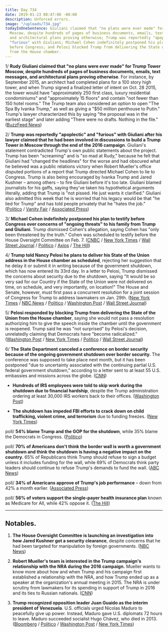 ```yaml
---
title: Day 734
date: 2019-01-23 08:47:00 -08:00
description: Unforced errors.
image: "/uploads/734.jpg"
todayInOneSentence: Giuliani claimed that "no plans were ever made" for Trump Tower
  Moscow, despite hundreds of pages of business documents, emails, text messages,
  and architectural plans proving otherwise; Trump was reportedly "apoplectic" and
  "furious" with Giuliani; Michael Cohen indefinitely postponed his plan to testify
  before Congress; and Pelosi blocked Trump from delivering the State of the Union
  from the House chamber.
---
```


1/ **Rudy Giuliani claimed that "no plans were ever made" for Trump Tower Moscow, despite hundreds of pages of business documents, emails, text messages, and architectural plans proving otherwise**. For instance, by September 2015, an architect had completed plans for a 100 story high tower, and when Trump signed a finalized letter of intent on Oct. 28 2015, the tower would have "approximately 250 first class, luxury residential condominiums" and "approximately 15 floors" and contain "not fewer than 150 hotel rooms." The Trump team also considered an option to open "The Spa By Ivanka Trump," as well as giving a "$50 million penthouse to Putin." Trump's lawyer characterized this by saying "the proposal was in the earliest stage" and later adding "There were no drafts. Nothing in the file." ([BuzzFeed News](https://www.buzzfeednews.com/article/azeenghorayshi/here-are-the-trump-moscow-plans))

2/ **Trump was reportedly "apoplectic" and "furious" with Giuliani after his lawyer claimed that he had been involved in discussions to build a Trump Tower in Moscow through the end of the 2016 campaign**. Giuliani's statement contradicted Trump's own public statements about the project. Trump has been "screaming" and is "so mad at Rudy," because he felt that Giuliani had "changed the headlines" for the worse and had obscured what he believed was a public relations victory when Robert Mueller's office disputed portions of a report that Trump directed Michael Cohen to lie to Congress. Trump is also being encouraged by Ivanka Trump and Jared Kushner – among others – to fire Giuliani before it's too late. Giuliani blamed journalists for his gaffs, saying they've taken his hypothetical arguments literally, adding that Trump is "not pissed. He just wants it clarified." Giuliani also admitted this week that he is worried that his legacy would be that "he lied for Trump" and has told people privately that he "hates the job." ([Politico](https://www.politico.com/story/2019/01/22/trump-rudy-giuliani-relationship-1120008) / [Vanity Fair](https://www.vanityfair.com/news/2019/01/giulianis-fate-is-uncertain-after-interviews) / [Associated Press](https://apnews.com/1b3a0037c65941509653ca2a20cd366d))

3/ **Michael Cohen indefinitely postponed his plan to testify before Congress over concerns of "ongoing threats" to his family from Trump and Giuliani**. Trump dismissed Cohen's allegation, saying Cohen has "only been threatened by the truth." Cohen was scheduled to testify before the House Oversight Committee on Feb. 7. ([CNBC](https://www.cnbc.com/2019/01/23/michael-cohen-postpones-plan-to-testify-at-congress-.html) / [New York Times](https://www.nytimes.com/2019/01/23/us/politics/michael-cohen-testimony-postponed-congress.html) / [Wall Street Journal](https://www.wsj.com/articles/michael-cohen-postpones-house-testimony-citing-trump-tweets-about-his-family-11548269247) / [Politico](https://www.politico.com/story/2019/01/23/former-trump-lawyer-michael-cohen-delays-house-testimony-1121391) / [Axios](https://www.axios.com/michael-cohen-postpones-house-oversight-testimony-781c61ee-57ee-4129-8fd8-80bb61eb39cb.html) / [The Hill](https://thehill.com/homenews/administration/426654-trump-cohen-postponed-testimony-because-hes-been-threatened-by-the))

4/ **Trump told Nancy Pelosi he plans to deliver his State of the Union address in the House chamber as scheduled**, rejecting her suggestion that he delay it or submit it in writing because of the government shutdown, which has now entered its 33rd day. In a letter to Pelosi, Trump dismissed the concerns about security due to the shutdown, saying "It would be so very sad for our Country if the State of the Union were not delivered on time, on schedule, and very importantly, on location!" The House and Senate, however, must first pass a concurrent resolution for a joint session of Congress for Trump to address lawmakers on Jan. 29th. ([New York Times](https://www.nytimes.com/2019/01/23/us/politics/trump-state-of-union-pelosi-letter.html) / [NBC News](https://www.nbcnews.com/politics/white-house/trump-tells-pelosi-he-ll-be-coming-deliver-state-union-n961781) / [Politico](https://www.politico.com/story/2019/01/23/trump-said-he-still-plans-to-deliver-state-of-the-union-address-on-jan-29-1121068) / [Washington Post](https://www.washingtonpost.com/news/politics/wp/2019/01/23/trump-tells-pelosi-he-will-deliver-state-of-the-union-before-congress-next-week-despite-her-request-for-a-delay-during-shutdown/?) / [Wall Street Journal](https://www.wsj.com/articles/trump-says-he-plans-to-deliver-state-of-the-union-address-next-week-in-house-chamber-11548264666))

5/ **Pelosi responded by blocking Trump from delivering the State of the Union from the House chamber**, saying she would not pass a resolution authorizing him to give the speech inside the chamber until the government is reopened. Trump said he was "not surprised" by Pelosi's decision, unrelatedly claiming that Democrats have "become radicalized." ([Washington Post](https://www.washingtonpost.com/politics/trump-says-hell-deliver-state-of-the-union-at-the-capitol-despite-pelosis-request-to-postpone/2019/01/23/d171dfae-1f33-11e9-8e21-59a09ff1e2a1_story.html) / [New York Times](https://www.nytimes.com/2019/01/23/us/politics/trump-state-of-union-pelosi-letter.html) / [Politico](https://www.politico.com/story/2019/01/23/trump-said-he-still-plans-to-deliver-state-of-the-union-address-on-jan-29-1121068) / [Wall Street Journal](https://www.wsj.com/articles/trump-says-he-plans-to-deliver-state-of-the-union-address-next-week-in-house-chamber-11548264666))

6/ **The State Department canceled a conference on border security because of the ongoing government shutdown over border security.** The conference was supposed to take place next month, but it has been postponed "due to uncertainty associated with the continuing partial U.S. federal government shutdown," according to a letter sent to at least 55 U.S. embassies and missions across the globe. ([CNN](https://www.cnn.com/2019/01/22/politics/state-dept-border-security-conference-postponed/index.html))

* **Hundreds of IRS employees were told to skip work during the shutdown due to financial hardship**, despite the Trump administration ordering at least 30,000 IRS workers back to their offices. ([Washington Post](https://www.washingtonpost.com/business/economy/hundreds-of-irs-employees-are-skipping-work-that-could-delay-tax-refunds/2019/01/22/1885e74e-1e7d-11e9-8e21-59a09ff1e2a1_story.html))

* **The shutdown has impeded FBI efforts to crack down on child trafficking, violent crime, and terrorism** due to funding freezes. ([New York Times](https://www.nytimes.com/2019/01/22/us/politics/fbi-shutdown-law-enforcement.html))

poll/ **54% blame Trump and the GOP for the shutdown**, while 35% blame the Democrats in Congress. ([Politico](https://www.politico.com/story/2019/01/23/trump-government-shutdown-approval-rating-1119877))

poll/ **70% of Americans don't think the border wall is worth a government shutdown and think the shutdown is having a negative impact on the country.** 65% of Republicans think Trump should refuse to sign a budget unless it includes funding for the wall, while 69% of Democrats think party leaders should continue to refuse Trump's demands to fund the wall. ([ABC News](https://www.cbsnews.com/news/pelosi-has-edge-over-trump-on-budget-negotiations-says-cbs-news-poll/))

poll/ **34% of Americans approve of Trump's job performance** – down from 42% a month earlier. ([Associated Press](https://apnews.com/dad8086738a64b4ba78c0404d5d04e79))

poll/ **56% of voters support the single-payer health insurance plan** known as Medicare for All, while 42% oppose it. ([The Hill](https://thehill.com/policy/healthcare/426418-poll-56-percent-of-public-supports-medicare-for-all))

---

## Notables.

1. **The House Oversight Committee is launching an investigation into how Jared Kushner got a security clearance**, despite concerns that he had been targeted for manipulation by foreign governments. ([NBC News](https://www.nbcnews.com/politics/white-house/house-democrats-probe-how-jared-kushner-got-security-clearance-n961721))

2. **Robert Mueller's team is interested in the Trump campaign's relationship with the NRA during the 2016 campaign.** Mueller wants to know more about how and when Trump and his campaign first established a relationship with the NRA, and how Trump ended up as a speaker at the organization's annual meeting in 2015. The NRA is under scrutiny from lawmakers for its spending in support of Trump in 2016 and its ties to Russian nationals. ([CNN](https://www.cnn.com/2019/01/22/politics/mueller-nunberg-trump-campaign-nra/index.html))

3. **Trump recognized opposition leader Juan Guaido as the interim president of Venezuela**. U.S. officials urged Nicolas Maduro to peacefully give up power. Instead, Maduro gave U.S. diplomats 72 hours to leave. Maduro succeeded socialist Hugo Chávez, who died in 2013. ([Bloomberg](https://www.bloomberg.com/news/articles/2019-01-23/trump-said-to-intend-to-recognize-guaido-as-venezuela-president) / [Politico](https://www.politico.com/story/2019/01/23/trump-venezuela-guaido-president-1121385) / [Washington Post](https://www.washingtonpost.com/world/the_americas/opposition-launches-protests-to-oust-maduro-as-us-venezuela-tensions-rise/2019/01/22/0416687a-1e4f-11e9-a759-2b8541bbbe20_story.html) / [New York Times](https://www.nytimes.com/2019/01/23/world/americas/venezuela-protests-guaido-maduro.html))